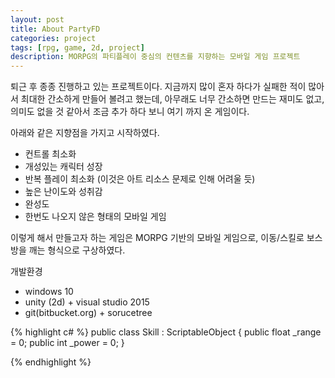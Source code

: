 ```yaml
---
layout: post
title: About PartyFD
categories: project
tags: [rpg, game, 2d, project]
description: MORPG의 파티플레이 중심의 컨텐츠를 지향하는 모바일 게임 프로젝트
---
```


퇴근 후 종종 진행하고 있는 프로젝트이다. 지금까지 많이 혼자 하다가 실패한 적이 많아서
최대한 간소하게 만들어 볼려고 했는데, 아무래도 너무 간소하면 만드는 재미도 없고, 의미도
없을 것 같아서 조금 추가 하다 보니 여기 까지 온 게임이다.

아래와 같은 지향점을 가지고 시작하였다.

* 컨트롤 최소화
* 개성있는 캐릭터 성장
* 반복 플레이 최소화 (이것은 아트 리소스 문제로 인해 어려울 듯)
* 높은 난이도와 성취감
* 완성도
* 한번도 나오지 않은 형태의 모바일 게임

이렇게 해서 만들고자 하는 게임은 MORPG 기반의 모바일 게임으로, 이동/스킬로 보스방을
깨는 형식으로 구상하였다.

개발환경
* windows 10
* unity (2d) + visual studio 2015
* git(bitbucket.org) + sorucetree


{% highlight c# %}
public class Skill : ScriptableObject
{
  public float _range = 0;
  public int _power = 0;
}


{% endhighlight %}
